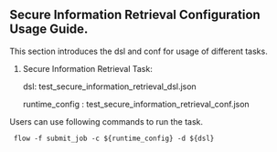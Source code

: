 ## Secure Information Retrieval Configuration Usage Guide.

 This section introduces the dsl and conf for usage of different tasks.

 1. Secure Information Retrieval Task:

     dsl: test_secure_information_retrieval_dsl.json

     runtime_config : test_secure_information_retrieval_conf.json

 Users can use following commands to run the task.

     flow -f submit_job -c ${runtime_config} -d ${dsl}